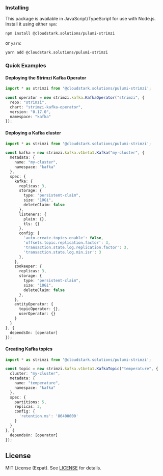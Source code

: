 ### Installing

This package is available in JavaScript/TypeScript for use with Node.js. Install it using either `npm`:

```bash
npm install @cloudstark.solutions/pulumi-strimzi
```

or `yarn`:

```bash
yarn add @cloudstark.solutions/pulumi-strimzi
```

### Quick Examples

#### Deploying the Strimzi Kafka Operator

```typescript
import * as strimzi from '@cloudstark.solutions/pulumi-strimzi';

const operator = new strimzi.kafka.KafkaOperator("strimzi", {
  repo: "strimzi",
  chart: "strimzi-kafka-operator",
  version: "0.17.0",
  namespace: "kafka"
});
```

#### Deploying a Kafka cluster

```typescript
import * as strimzi from '@cloudstark.solutions/pulumi-strimzi';

const kafka = new strimzi.kafka.v1beta1.Kafka("my-cluster", {
  metadata: {
    name: "my-cluster",
    namespace: "kafka"
  },
  spec: {
    kafka: {
      replicas: 3,
      storage: {
        type: "persistent-claim",
        size: "10Gi",
        deleteClaim: false
      },
      listeners: {
        plain: {},
        tls: {}
      },
      config: {
        'auto.create.topics.enable': false,
        'offsets.topic.replication.factor': 3,
        'transaction.state.log.replication.factor': 3,
        'transaction.state.log.min.isr': 3
      },
    },
    zookeeper: {
      replicas: 3,
      storage: {
        type: "persistent-claim",
        size: "10Gi",
        deleteClaim: false
      },
    },
    entityOperator: {
      topicOperator: {},
      userOperator: {}
    }
  }
}, {
  dependsOn: [operator]
});
```

#### Creating Kafka topics

```typescript
import * as strimzi from '@cloudstark.solutions/pulumi-strimzi';

const topic = new strimzi.kafka.v1beta1.KafkaTopic("temperature", {
  cluster: "my-cluster",
  metadata: {
    name: "temperature",
    namespace: "kafka"
  },
  spec: {
    partitions: 5,
    replicas: 3,
    config: {
      'retention.ms': '86400000'
    }
  }
}, {
  dependsOn: [operator]
});
```
## License

MIT License (Expat). See [LICENSE](LICENSE) for details.
